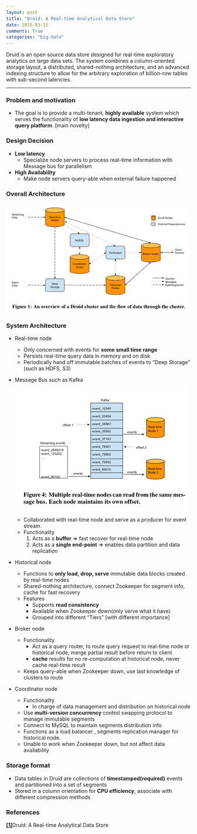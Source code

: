 ```yaml
---
layout: post
title: "Druid: A Real-time Analytical Data Store"
date: 2015-03-15
comments: True
categories: "big-data"
---
```


Druid is an open source data store designed for real-time exploratory analytics on large data sets. The system combines a column-oriented storage layout, a distributed, shared-nothing architecture, and an advanced indexing structure to allow for the arbitrary exploration of billion-row tables with sub-second latencies.

<!--more-->

<hr class="soft"/>

### Problem and motivation

* The goal is to provide a multi-tenant, __highly available__ system which serves the functionality of __low latency data ingestion and interactive query platform__. [main novelty]

### Design Decision

* __Low latency__
  * Specialize node servers to process real-time information with Message bus for parallelism  
* __High Availability__
  * Make node servers query-able when external failure happened

### Overall Architecture
  ![alt text](/images/posts/2015-03-15-druid-1.png)

### System Architecture

* Real-time node
  * Only concerned with events for __some small time range__
  * Persists real-time query data in memory and on disk
  * Periodically hand off immutable batches of events to “Deep Storage” (such as HDFS, S3)

* Message Bus such as Kafka

  ![alt text](/images/posts/2015-03-15-druid-2.png)

  * Collaborated with real-time node and serve as a producer for event stream.
  * Functionality
    1. Acts as a __buffer__ => fast recover for real-time node
    2. Acts as a __single end-point__ => enables data partition and data replication

* Historical node
  * Functions to __only load, drop, serve__ immutable data blocks created by real-time nodes
  * Shared-nothing architecture, connect Zookeeper for segment info, cache for fast recovery
  * Features
    * Supports __read consistency__
    * Available when Zookeeper down(only serve what it have)
    * Grouped into different “Tiers” [with different importance]

* Broker node
  * Functionality
    * Act as a query router, to route query request to real-time node or historical node, merge partial result before return to client
    * __cache__ results for no re-computation at historical node, never cache real-time result
  * Keeps query-able when Zookeeper down, use last knowledge of clusters to route

* Coordinator node
  * Functionality
    * In charge of data management and distribution on historical node
  * Use __multi-version concurrency__ control swapping protocol to manage immutable segments
  * Connect to MySQL to maintain segments distribution info
  * Functions as a load balancer , segments replication manager for historical node.
  * Unable to work when Zookeeper down, but not affect data availability

### Storage format

* Data tables in Druid are collections of __timestamped(required)__ events and partitioned into a set of segments
* Stored in a column orientation for __CPU efficiency__, associate with different compression methods

### References

[**[1]**](http://static.druid.io/docs/druid.pdf)Druid: A Real-time Analytical Data Store
